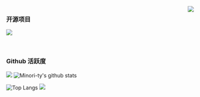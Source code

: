 <img align="right" src="https://count.getloli.com/get/@:Minori-ty?theme=rule34">

### 开源项目

[![](https://github-readme-stats.vercel.app/api/pin/?username=Youtju&repo=mp4To4K-rust)](https://github.com/Minori-ty/mp4To4K-rust)
<br><br><br>

### Github 活跃度

[![](https://activity-graph.herokuapp.com/graph?username=Youtju&theme=dracula)](https://github.com/ashutosh00710/github-readme-activity-graph)
![Minori-ty's github stats](https://github-readme-stats.vercel.app/api?username=Youtju&show_icons=true&theme=vue)

![Top Langs](https://github-readme-stats.vercel.app/api/top-langs/?username=Youtju&langs_count=6)
![](https://github-readme-stats.vercel.app/api/top-langs/?username=Youtju&layout=compact&langs_count=6)
